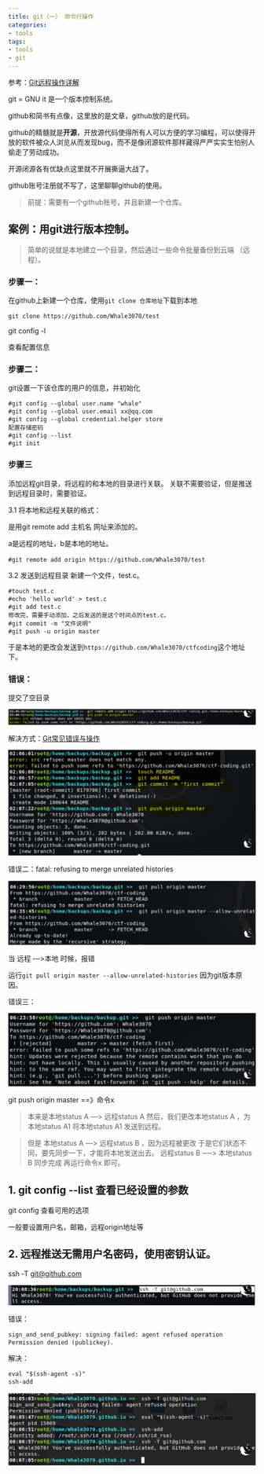 ```yaml
---
title: git（一） 命令行操作
categories:
- tools
tags:
- tools
- git
---
```

参考：[Git远程操作详解](http://www.ruanyifeng.com/blog/2014/06/git_remote.html)

git = GNU it 是一个版本控制系统。

github和简书有点像，这里放的是文章，github放的是代码。

github的精髓就是**开源**，开放源代码使得所有人可以方便的学习编程，可以使得开放的软件被众人浏览从而发现bug，而不是像闭源软件那样藏得严严实实生怕别人偷走了劳动成功。

开源闭源各有优缺点这里就不开展撕逼大战了。

github账号注册就不写了，这里聊聊github的使用。

>前提：需要有一个github账号，并且新建一个仓库。

## 案例：用git进行版本控制。

>简单的说就是本地建立一个目录，然后通过一些命令批量备份到云端
（远程）。

### 步骤一：
在github上新建一个仓库，使用`git clone 仓库地址`下载到本地
```
git clone https://github.com/Whale3070/test
```
git config -l

查看配置信息

### 步骤二：

git设置一下该仓库的用户的信息，并初始化
```
#git config ‐‐global user.name "whale"
#git config ‐‐global user.email xx@qq.com
#git config --global credential.helper store 
配置存储密码
#git config --list
#git init
```
### 步骤三
添加远程git目录，将远程的和本地的目录进行关联。
关联不需要验证，但是推送到远程目录时，需要验证。

3.1
将本地和远程关联的格式：

是用git remote add 主机名 网址来添加的。

a是远程的地址，b是本地的地址。

`#git remote add origin https://github.com/Whale3070/test`

3.2 发送到远程目录
新建一个文件，test.c。
```
#touch test.c
#echo 'hello world' > test.c
#git add test.c
修改完，需要手动添加，之后发送的是这个时间点的test.c。
#git commit ‐m "文件说明"
#git push ‐u origin master
```
于是本地的更改会发送到`https://github.com/Whale3070/ctfcoding`这个地址下。

### 错误：
提交了空目录

![11](https://raw.githubusercontent.com/Whale3070/Whale3070.github.io/master/images/04-12-02/11.PNG)

解决方式：[Git常见错误与操作](https://blog.csdn.net/s164828378/article/details/52425208)

![12](https://raw.githubusercontent.com/Whale3070/Whale3070.github.io/master/images/04-12-02/12.PNG)

错误二：fatal: refusing to merge unrelated histories

![13](https://raw.githubusercontent.com/Whale3070/Whale3070.github.io/master/images/04-12-02/13.PNG)

当 远程 ‐‐‐>本地 时候，报错

运行`git pull origin master ‐‐allow‐unrelated‐histories`
因为git版本原因。

错误三：

![14](https://raw.githubusercontent.com/Whale3070/Whale3070.github.io/master/images/04-12-02/14.PNG)

git push origin master ==》命令x

>本来是本地status A ‐‐‐> 远程status A
然后，我们更改本地status A ，为本地status A1
将本地status A1 发送到远程。

>但是
本地status A ‐‐‐> 远程status B ，因为远程被更改
于是它们状态不同，要先同步一下，才能将本地发送出去。
远程status B ‐‐‐‐> 本地status B 同步完成
再运行命令x 即可。

## 1. git config ‐‐list 查看已经设置的参数

git config 查看可用的选项

一般要设置用户名，邮箱，远程origin地址等

## 2. 远程推送无需用户名密码，使用密钥认证。

ssh ‐T git@github.com

![7](https://raw.githubusercontent.com/Whale3070/Whale3070.github.io/master/images/04-12-02/7.PNG)

错误：
```
sign_and_send_pubkey: signing failed: agent refused operation
Permission denied (publickey).
```
解决：
```
eval "$(ssh‐agent ‐s)"
ssh‐add
```
![8](https://raw.githubusercontent.com/Whale3070/Whale3070.github.io/master/images/04-12-02/8.PNG)



